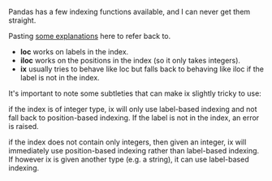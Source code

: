 Pandas has a few indexing functions available, and I can never get them straight.  

Pasting [some explanations](http://stackoverflow.com/questions/31593201/pandas-iloc-vs-ix-vs-loc-explanation) here to refer back to. 


+ **loc** works on labels in the index.
+ **iloc** works on the positions in the index (so it only takes integers).
+ **ix** usually tries to behave like loc but falls back to behaving like iloc if the label is not in the index.

It's important to note some subtleties that can make ix slightly tricky to use:

if the index is of integer type, ix will only use label-based indexing and not fall back to position-based indexing. If the label is not in the index, an error is raised.

if the index does not contain only integers, then given an integer, ix will immediately use position-based indexing rather than label-based indexing. If however ix is given another type (e.g. a string), it can use label-based indexing.

